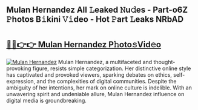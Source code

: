 ## Mulan Hernandez All 𝙻eaked 𝙽u𝚍es - Part-o6Z 𝙿hotos B𝚒kini 𝚅𝚒deo - Hot 𝙿art 𝙻eaks NRbAD

# <h2><a href="http://ld1xt9.urlbe.top/?page=Mulan+Hernandez">🔗🔗👉👉 Mulan Hernandez P𝚑oto𝚜Vid𝚎o</a></h2>

[![Mulan Hernandez](https://i.imgur.com/eBuTRDB.gif)](http://ld1xt9.urlbe.top/?page=Mulan+Hernandez)
Mulan Hernandez, a multifaceted and thought-provoking figure, resists simple categorization. Her distinctive online style has captivated and provoked viewers, sparking debates on ethics, self-expression, and the complexities of digital communities. Despite the ambiguity of her intentions, her mark on online culture is indelible. With an unwavering spirit and undeniable allure, Mulan Hernandez influence on digital media is groundbreaking.
